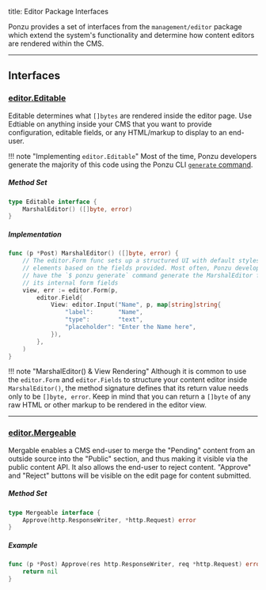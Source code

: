 title: Editor Package Interfaces

Ponzu provides a set of interfaces from the `management/editor` package which 
extend the system's functionality and determine how content editors are rendered 
within the CMS.

---

## Interfaces

### [editor.Editable](https://godoc.org/github.com/haturatu/ponzu/management/editor#Editable)

Editable determines what `[]bytes` are rendered inside the editor page. Use 
Edtiable on anything inside your CMS that you want to provide configuration, editable 
fields, or any HTML/markup to display to an end-user.

!!! note "Implementing `editor.Editable`"
    Most of the time, Ponzu developers generate the majority of this code using 
    the Ponzu CLI [`generate` command](/CLI/Usage).

##### Method Set

```go
type Editable interface {
    MarshalEditor() ([]byte, error)
}
```

##### Implementation

```go
func (p *Post) MarshalEditor() ([]byte, error) {
    // The editor.Form func sets up a structured UI with default styles and form
    // elements based on the fields provided. Most often, Ponzu developers will
    // have the `$ ponzu generate` command generate the MarshalEditor func and 
    // its internal form fields
    view, err := editor.Form(p,
		editor.Field{
			View: editor.Input("Name", p, map[string]string{
				"label":       "Name",
				"type":        "text",
				"placeholder": "Enter the Name here",
			}),
		},
    )
}
```

!!! note "MarshalEditor() & View Rendering"
    Although it is common to use the `editor.Form` and `editor.Fields` to structure your content editor inside `MarshalEditor()`, the method signature defines that its return value needs only to be `[]byte, error`. Keep in mind that you can return a `[]byte` of any raw HTML or other markup to be rendered in the editor view.

---

### [editor.Mergeable](https://godoc.org/github.com/haturatu/ponzu/management/editor#Mergeable)

Mergable enables a CMS end-user to merge the "Pending" content from an outside source into the "Public" section, and thus making it visible via the public content API. It also allows the end-user to reject content. "Approve" and "Reject" buttons will be visible on the edit page for content submitted.

##### Method Set
```go
type Mergeable interface {
    Approve(http.ResponseWriter, *http.Request) error
}
```

##### Example
```go
func (p *Post) Approve(res http.ResponseWriter, req *http.Request) error {
    return nil
}
```
